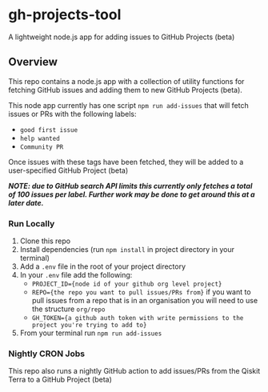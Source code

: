 # gh-projects-tool
A lightweight node.js app for adding issues to GitHub Projects (beta)

## Overview

This repo contains a node.js app with a collection of utility functions for fetching GitHub issues and adding them to new GitHub Projects (beta). 

This node app currently has one script `npm run add-issues` that will fetch issues or PRs with the following labels:
* `good first issue`
* `help wanted`
* `Community PR`

Once issues with these tags have been fetched, they will be added to a user-specified GitHub Project (beta)

***NOTE: due to GitHub search API limits this currently only fetches a total of 100 issues per label. Further work may be done to get around this at a later date.***

### Run Locally

1. Clone this repo
2. Install dependencies (run `npm install` in project directory in your terminal)
3. Add a `.env` file in the root of your project directory
4. In your `.env` file add the following:
    * `PROJECT_ID={node id of your github org level project}`
    * `REPO={the repo you want to pull issues/PRs from}` if you want to pull issues from a repo that is in an organisation you will need to use the structure `org/repo`
    * `GH_TOKEN={a github auth token with write permissions to the project you're trying to add to}`
6. From your terminal run `npm run add-issues`

### Nightly CRON Jobs
This repo also runs a nightly GitHub action to add issues/PRs from the Qiskit Terra to a GitHub Project (beta)
